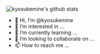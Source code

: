 ![kyosukemine's github stats](https://github-readme-stats.vercel.app/api?username=kyosukemine)
- 👋 Hi, I’m @kyosukemine
- 👀 I’m interested in ...
- 🌱 I’m currently learning ...
- 💞️ I’m looking to collaborate on ...
- 📫 How to reach me ...

<!---
kyosukemine/kyosukemine is a ✨ special ✨ repository because its `README.md` (this file) appears on your GitHub profile.
You can click the Preview link to take a look at your changes.
--->
